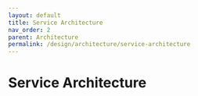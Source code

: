 ```yaml
---
layout: default
title: Service Architecture
nav_order: 2
parent: Architecture
permalink: /design/architecture/service-architecture
---
```

# Service Architecture